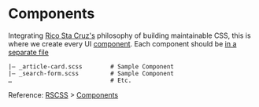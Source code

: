 # Components

Integrating [Rico Sta Cruz's](https://github.com/rstacruz) philosophy of building maintainable CSS, this is where we create every UI [component](http://rscss.io/components.html). Each component should be [in a separate file](http://rscss.io/css-structure.html)

```
|– _article-card.scss        # Sample Component
|– _search-form.scss         # Sample Component
…                            # Etc.
```

Reference: [RSCSS](http://rscss.io/index.html) > [Components](http://rscss.io/components.html)
